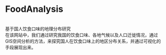# FoodAnalysis

<span>
<br>基于国人饮食口味的地理分布研究<br>在该网站中，我们通过研究我国的饮食口味、各地气候以及人口迁徙情况，通过GIS空间分析的方法，来探究国人在饮食口味上的地区分布关系，并通过可视化的手段展现出来。

</span>

